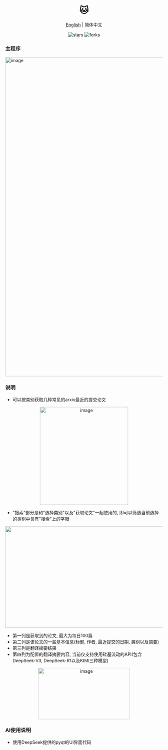 <div align="center">
  <h1>🐱 </h1>
  <div>
    <a href="https://github.com/Kamio-Misuzu/arxiv_daily_ts/tree/main">English</a> | 
    <a >简体中文</a> 
  </div>
  <p>
    <img src="https://img.shields.io/github/stars/Kamio-Misuzu/Battle_Cat_Script?style=social" alt="stars">
    <img src="https://img.shields.io/github/forks/Kamio-Misuzu/Battle_Cat_Script?style=social" alt="forks">
  </p>
</div>


### 主程序
<img width="1920" height="1020" alt="image" src="https://github.com/user-attachments/assets/5b68158c-0c63-4ee4-861d-50bd19cfb5ce" />


### 说明
- 可以按类别获取几种常见的arxiv最近的提交论文
<div align="center">
<img width="282" height="313" alt="image" src="https://github.com/user-attachments/assets/fc4ae6d7-27fd-42ca-b154-bf01f244946b" />
</div>

- "搜索"部分是和"选择类别"以及"获取论文"一起使用的, 即可以筛选当前选择的类别中含有"搜索"上的字眼

<div align="center">
<img width="1889" height="325" alt="image" src="https://github.com/user-attachments/assets/b813f15e-6724-4c11-8485-0552addcaa7a" />
</div>

- 第一列是获取到的论文, 最大为每日100篇
- 第二列是该论文的一些基本信息(标题, 作者, 最近提交的日期, 类别以及摘要)
- 第三列是翻译摘要结果
- 第四列为配置的翻译摘要内容, 当前仅支持使用硅基流动的API(包含DeepSeek-V3, DeepSeek-R1以及KIMI三种模型)

<div align="center">
<img width="294" height="164" alt="image" src="https://github.com/user-attachments/assets/f840a57e-8ca6-41c8-9ad6-d5ce59878579" />
</div>

### AI使用说明
- 使用DeepSeek提供的pyqt的UI界面代码
